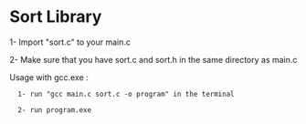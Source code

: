 # Sort Library

1- Import "sort.c" to your main.c

2- Make sure that you have sort.c and sort.h in the same directory as main.c


Usage with gcc.exe :

      1- run "gcc main.c sort.c -o program" in the terminal
      
      2- run program.exe
